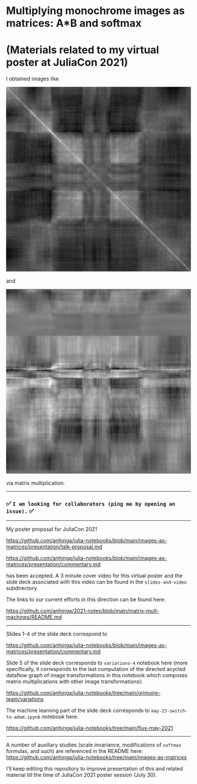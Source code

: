 # Multiplying monochrome images as matrices: A*B and softmax

# (Materials related to my virtual poster at JuliaCon 2021)

I obtained images like

![symmetric](symmetric.png)

and

![asymmetric](asymmetric.png)

via matrix multiplication.

---

### ✅ `I am looking for collaborators (ping me by opening an issue).` ✅

---

My poster proposal for JuliaCon 2021

https://github.com/anhinga/julia-notebooks/blob/main/images-as-matrices/presentation/talk-proposal.md

https://github.com/anhinga/julia-notebooks/blob/main/images-as-matrices/presentation/commentary.md

has been accepted. A 3 minute cover video for this virtual poster and the slide deck associated with this video can be found in the `slides-and-video` subdirectory.

The links to our current efforts in this direction can be found here:

https://github.com/anhinga/2021-notes/blob/main/matrix-mult-machines/README.md

---

Slides 1-4 of the slide deck correspond to

https://github.com/anhinga/julia-notebooks/blob/main/images-as-matrices/presentation/commentary.md

Slide 5 of the slide deck corresponds to `variations-4` notebook here (more specifically,
it corresponds to the last computation of the directed acycled dataflow graph of
image transformations in this notebook which composes
matrix multiplications with other image transformations):

https://github.com/anhinga/julia-notebooks/tree/main/grimoire-team/variations

The machine learning part of the slide deck corresponds to `may-23-switch-to-adam.ipynb` notebook here:

https://github.com/anhinga/julia-notebooks/tree/main/flux-may-2021

---

A number of auxiliary studies (scale invariance, modifications of `softmax` formulas, and such) are
referenced in the README here: https://github.com/anhinga/julia-notebooks/tree/main/images-as-matrices

I'll keep editing this repository to improve presentation
of this and related material till the time of JuliaCon 2021 poster session (July 30).
